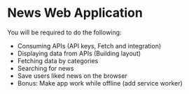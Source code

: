 # News Web Application

You will be required to do the following:

- Consuming APIs (API keys, Fetch and integration)
- Displaying data from APIs (Building layout)
- Fetching data by categories
- Searching for news
- Save users liked news on the browser 
- Bonus: Make app work while offline (add service worker)

